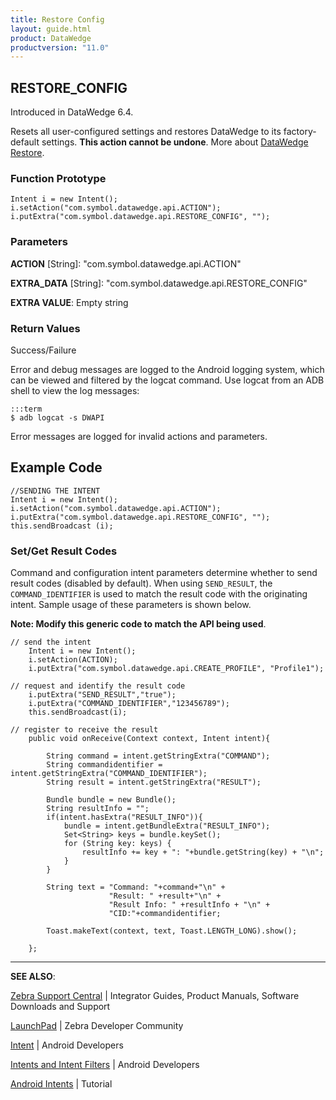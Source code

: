 ```yaml
---
title: Restore Config
layout: guide.html
product: DataWedge
productversion: "11.0"
---
```


## RESTORE_CONFIG

Introduced in DataWedge 6.4.

Resets all user-configured settings and restores DataWedge to its factory-default settings. **This action cannot be undone**. More about [DataWedge Restore](../../settings/#restoredefaults).

### Function Prototype

    Intent i = new Intent();
    i.setAction("com.symbol.datawedge.api.ACTION");
    i.putExtra("com.symbol.datawedge.api.RESTORE_CONFIG", "");

### Parameters

**ACTION** [String]: "com.symbol.datawedge.api.ACTION"

**EXTRA_DATA** [String]: "com.symbol.datawedge.api.RESTORE_CONFIG"

**EXTRA VALUE**: Empty string

### Return Values

Success/Failure

Error and debug messages are logged to the Android logging system, which can be viewed and filtered by the logcat command. Use logcat from an ADB shell to view the log messages:

    :::term
    $ adb logcat -s DWAPI

Error messages are logged for invalid actions and parameters.

## Example Code

    //SENDING THE INTENT
    Intent i = new Intent();
    i.setAction("com.symbol.datawedge.api.ACTION");
    i.putExtra("com.symbol.datawedge.api.RESTORE_CONFIG", "");
    this.sendBroadcast (i);

### Set/Get Result Codes

Command and configuration intent parameters determine whether to send result codes (disabled by default). When using `SEND_RESULT`, the `COMMAND_IDENTIFIER` is used to match the result code with the originating intent. Sample usage of these parameters is shown below.

**Note: Modify this generic code to match the API being used**.

    // send the intent
    	Intent i = new Intent();
    	i.setAction(ACTION);
    	i.putExtra("com.symbol.datawedge.api.CREATE_PROFILE", "Profile1");

    // request and identify the result code
    	i.putExtra("SEND_RESULT","true");
    	i.putExtra("COMMAND_IDENTIFIER","123456789");
    	this.sendBroadcast(i);

    // register to receive the result
    	public void onReceive(Context context, Intent intent){

    	    String command = intent.getStringExtra("COMMAND");
    	    String commandidentifier = intent.getStringExtra("COMMAND_IDENTIFIER");
    	    String result = intent.getStringExtra("RESULT");

    	    Bundle bundle = new Bundle();
    	    String resultInfo = "";
    	    if(intent.hasExtra("RESULT_INFO")){
    	        bundle = intent.getBundleExtra("RESULT_INFO");
    	        Set<String> keys = bundle.keySet();
    	        for (String key: keys) {
    	            resultInfo += key + ": "+bundle.getString(key) + "\n";
    	        }
    	    }

    	    String text = "Command: "+command+"\n" +
    	                  "Result: " +result+"\n" +
    	                  "Result Info: " +resultInfo + "\n" +
    	                  "CID:"+commandidentifier;

    	    Toast.makeText(context, text, Toast.LENGTH_LONG).show();

    	};

---

**SEE ALSO**:

[Zebra Support Central](https://www.zebra.com/us/en/support-downloads.html) | Integrator Guides, Product Manuals, Software Downloads and Support

[LaunchPad](https://developer.zebra.com/welcome) | Zebra Developer Community

[Intent](https://developer.android.com/reference/android/content/Intent.html) | Android Developers

[Intents and Intent Filters](http://developer.android.com/guide/components/intents-filters.html) | Android Developers

[Android Intents](http://www.vogella.com/tutorials/AndroidIntent/article.html) | Tutorial

